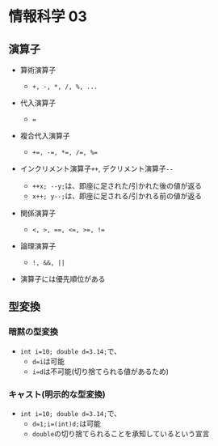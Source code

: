 # 情報科学 03

## 演算子

- 算術演算子

  - `+, -, *, /, %, ...`

- 代入演算子

  - `=`

- 複合代入演算子

  - `+=, -=, *=, /=, %=`

- インクリメント演算子`++`, デクリメント演算子`--`

  - `++x; --y;`は、即座に足された/引かれた後の値が返る
  - `x++; y--;`は、即座に足される/引かれる前の値が返る

- 関係演算子

  - `<, >, ==, <=, >=, !=`

- 論理演算子

  - `!, &&, ||`

- 演算子には優先順位がある

## 型変換

### 暗黙の型変換

- `int i=10; double d=3.14;`で、
  - `d=i`は可能
  - `i=d`は不可能(切り捨てられる値があるため)

### キャスト(明示的な型変換)

- `int i=10; double d=3.14;`で、
  - `d=1;i=(int)d;`は可能
  - `double`の切り捨てられることを承知しているという宣言
